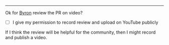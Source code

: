 ----

Ok for [Byron](https://github.com/Byron) review the PR on video?

- [ ] I give my permission to record review and upload on YouTube publicly

If I think the review will be helpful for the community, then I might record and publish a video.
